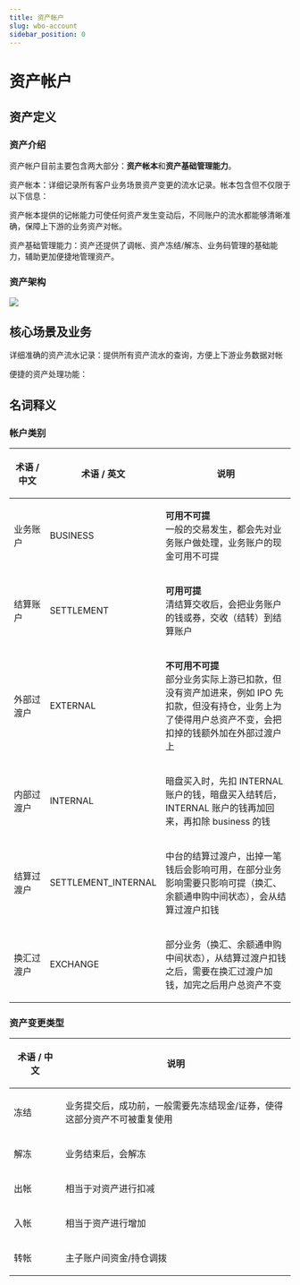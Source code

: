 ```yaml
---
title: 资产帐户
slug: wbo-account
sidebar_position: 0
---
```



# 资产帐户

## 资产定义

### 资产介绍

资产帐户目前主要包含两大部分：**资产帐本**和**资产基础管理能力**。

资产帐本：详细记录所有客户业务场景资产变更的流水记录。帐本包含但不仅限于以下信息：

资产帐本提供的记帐能力可使任何资产发生变动后，不同账户的流水都能够清晰准确，保障上下游的业务资产对帐。

资产基础管理能力：资产还提供了调帐、资产冻结/解冻、业务码管理的基础能力，辅助更加便捷地管理资产。

### 资产架构

<img src="/assets/Fh2Qb48emomrhTxta4CctwCvnfc.png" src-width="2438" src-height="1422" align="center"/>

## 核心场景及业务

详细准确的资产流水记录：提供所有资产流水的查询，方便上下游业务数据对帐

便捷的资产处理功能：

## 名词释义

### 帐**户类别**

<table header_column="1" header_row="1">
<colgroup>
<col width="124"/>
<col width="116"/>
<col width="485"/>
</colgroup>
<thead>
<tr>
<th><p>术语 / 中文</p></th><th><p>术语 / 英文</p></th><th><p>说明</p></th></tr>
</thead>
<tbody>
<tr>
<td><p>业务账户</p></td><td><p>BUSINESS</p></td><td><p><strong>可用不可提</strong><br/>一般的交易发生，都会先对业务账户做处理，业务账户的现金可用不可提</p></td></tr>
<tr>
<td><p>结算账户</p></td><td><p>SETTLEMENT</p></td><td><p><strong>可用可提</strong><br/>清结算交收后，会把业务账户的钱或券，交收（结转）到结算账户</p></td></tr>
<tr>
<td><p>外部过渡户</p></td><td><p>EXTERNAL</p></td><td><p><strong>不可用不可提</strong><br/>部分业务实际上游已扣款，但没有资产加进来，例如 IPO 先扣款，但没有持仓，业务上为了使得用户总资产不变，会把扣掉的钱额外加在外部过渡户上</p></td></tr>
<tr>
<td><p>内部过渡户</p></td><td><p>INTERNAL</p></td><td><p>暗盘买入时，先扣 INTERNAL 账户的钱，暗盘买入结转后，INTERNAL 账户的钱再加回来，再扣除 business 的钱</p></td></tr>
<tr>
<td><p>结算过渡户</p></td><td><p>SETTLEMENT_INTERNAL</p></td><td><p>中台的结算过渡户，出掉一笔钱后会影响可用，在部分业务影响需要只影响可提（换汇、余额通申购中间状态），会从结算过渡户扣钱</p></td></tr>
<tr>
<td><p>换汇过渡户</p></td><td><p>EXCHANGE</p></td><td><p>部分业务（换汇、余额通申购中间状态），从结算过渡户扣钱之后，需要在换汇过渡户加钱，加完之后用户总资产不变</p></td></tr>
</tbody>
</table>

### **资产变更类型**

<table header_column="1" header_row="1">
<colgroup>
<col width="124"/>
<col width="601"/>
</colgroup>
<thead>
<tr>
<th><p><strong>术语 / 中文</strong></p></th><th><p><strong>说明</strong></p></th></tr>
</thead>
<tbody>
<tr>
<td><p>冻结</p></td><td><p>业务提交后，成功前，一般需要先冻结现金/证券，使得这部分资产不可被重复使用</p></td></tr>
<tr>
<td><p>解冻</p></td><td><p>业务结束后，会解冻</p></td></tr>
<tr>
<td><p>出帐</p></td><td><p>相当于对资产进行扣减</p></td></tr>
<tr>
<td><p>入帐</p></td><td><p>相当于资产进行增加</p></td></tr>
<tr>
<td><p>转帐</p></td><td><p>主子账户间资金/持仓调拨</p></td></tr>
</tbody>
</table>

